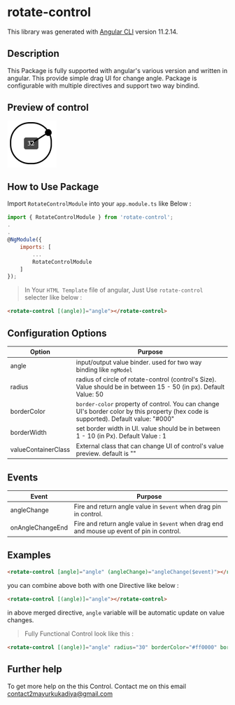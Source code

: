 # rotate-control

This library was generated with [Angular CLI](https://github.com/angular/angular-cli) version 11.2.14.

## Description

This Package is fully supported with angular's various version and written in angular. This provide simple drag UI for change angle. Package is configurable with multiple directives and support two way bindind.

## Preview of control

![Preview of control](https://raw.githubusercontent.com/contact2mayurkukadiya/Rotate-Control/master/assets/preview.PNG)
## How to Use Package

Import `RotateControlModule` into your `app.module.ts` like Below :
```javascript
import { RotateControlModule } from 'rotate-control';
.
.
@NgModule({
    imports: [
        ...
        RotateControlModule
    ]
});
```
>In Your `HTML Template` file of angular, Just Use `rotate-control` selecter like below : 

```html
<rotate-control [(angle)]="angle"></rotate-control>
```


## Configuration Options

Option | Purpose
------------ | -------------
angle | input/output value binder. used for two way binding like `ngModel`
radius | radius of circle of rotate-control (control's Size). Value should be in between 15 - 50 (in px). Default Value: 50
borderColor | `border-color` property of control. You can change UI's border color by this property (hex code is supported). Default value: "#000"
borderWidth | set border width in UI. value should be in between 1 - 10 (in Px). Default Value : 1
valueContainerClass | External class that can change UI of control's value preview. default is ""


## Events

Event | Purpose
------|---------
angleChange | Fire and return angle value in `$event` when drag pin in control.
onAngleChangeEnd | Fire and return angle value in `$event` when drag end and mouse up event of pin in control.

## Examples

```html
<rotate-control [angle]="angle" (angleChange)="angleChange($event)"></rotate-control>
```

you can combine above both with one Directive like below : 

```html
<rotate-control [(angle)]="angle"></rotate-control>
```

in above merged directive, `angle` variable will be automatic update on value changes.

> Fully Functional Control look like this : 

```html
<rotate-control [(angle)]="angle" radius="30" borderColor="#ff0000" borderWidth="2" valueContainerClass="preview" (onAngleChangeEnd)="afterAngleChange($event)"></rotate-control>
```

## Further help

To get more help on the this Control. Contact me on this email [contact2mayurkukadiya@gmail.com](mailto:contact2mayurkukadiya@gmail.com)

